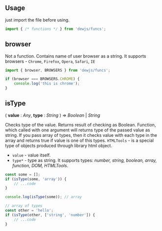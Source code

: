 ## Usage
just import the file before using.

```js
import { /* functions */ } from 'dewjs/funcs';
```

## browser

Not a function. Contains name of user browser as a string.
It supports browsers - ```Chrome```, ```Firefox```, ```Opera```, ```Safari```, ```IE```

```js
import { browser, BROWSERS } from 'dewjs/funcs';

if (browser === BROWSERS.CHROME) {
    console.log('this is chrome');
}
```

## isType
( **value** : *Any*, **type** : *String* ) => *Boolean* | *String*

Checks type of the value. Returns result of checking as Boolean.
Function, which called with one argument will returns type of the passed value as string. If you pass array of types, then it checks value with each type in the array and returns true if value is one of this types.
```HTMLTools``` - is a special type of objects produced through library html object.

- ```value``` - value itself.
- ```type*``` - type as string. It supports types: *number, string, boolean, array, function, DOM, HTMLTools*.

```js
const some = [];
if (isType(some, 'array')) {
    // ...code
}

console.log(isType(some)); // array

// array of types
const other = 'hello';
if (isType(other, ['string', 'number']) {
    // ...code
}
```